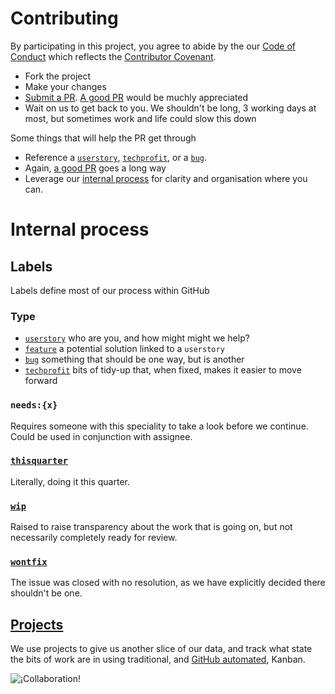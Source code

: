 # Contributing

By participating in this project, you agree to abide by the our
[Code of Conduct](https://www.contributor-covenant.org/) which reflects the
[Contributor Covenant](https://www.contributor-covenant.org/).

* Fork the project
* Make your changes
* [Submit a PR](https://github.com/wellcometrust/wellcomecollection.org/compare/).
  [A good PR](https://github.com/blog/1943-how-to-write-the-perfect-pull-request)
  would be muchly appreciated
* Wait on us to get back to you. We shouldn't be long, 3 working days at most, 
  but sometimes work and life could slow this down

Some things that will help the PR get through
* Reference a
  [`userstory`](https://github.com/wellcometrust/wellcomecollection.org/issues?utf8=%E2%9C%93&q=is%3Aissue+is%3Aopen+label%3Auserstory),
  [`techprofit`](https://github.com/wellcometrust/wellcomecollection.org/issues?utf8=%E2%9C%93&q=is%3Aissue+is%3Aopen+label%3Atechprofit),
  or a [`bug`](https://github.com/wellcometrust/wellcomecollection.org/issues?utf8=%E2%9C%93&q=is%3Aissue+is%3Aopen+label%3Abug).
* Again, [a good PR](https://github.com/blog/1943-how-to-write-the-perfect-pull-request)
  goes a long way
* Leverage our [internal process](#internal-process) for clarity and organisation where you can. 
  

# Internal process

## Labels
Labels define most of our process within GitHub

### Type
* [`userstory`](https://github.com/wellcometrust/wellcomecollection.org/issues?utf8=%E2%9C%93&q=is%3Aissue+is%3Aopen+label%3Auserstory)
  who are you, and how might might we help?
* [`feature`](https://github.com/wellcometrust/wellcomecollection.org/issues?utf8=%E2%9C%93&q=is%3Aissue+is%3Aopen+label%3Auserstory)
  a potential solution linked to a `userstory`
* [`bug`](https://github.com/wellcometrust/wellcomecollection.org/issues?utf8=%E2%9C%93&q=is%3Aissue+is%3Aopen+label%3Abug) 
  something that should be one way, but is another
* [`techprofit`](https://github.com/wellcometrust/wellcomecollection.org/issues?utf8=%E2%9C%93&q=is%3Aissue+is%3Aopen+label%3Atechprofit)
  bits of tidy-up that, when fixed, makes it easier to move forward

### `needs:{x}`
Requires someone with this speciality to take a look before we continue.
Could be used in conjunction with assignee.

### [`thisquarter`](https://github.com/wellcometrust/wellcomecollection.org/issues?q=is%3Aopen+label%3Aneeds%3A+label%3Athisquarter)
Literally, doing it this quarter.

### [`wip`](https://github.com/wellcometrust/wellcomecollection.org/issues?q=is%3Aopen+label%3Aneeds%3A+label%3Awip)
Raised to raise transparency about the work that is going on, but not
necessarily completely ready for review.

### [`wontfix`](https://github.com/wellcometrust/wellcomecollection.org/issues?q=is%3Aclosed+label%3Aneeds%3A+label%3Awontfix)
The issue was closed with no resolution, as we have explicitly decided there 
shouldn't be one. 


## [Projects](https://github.com/wellcometrust/wellcomecollection.org/projects)
We use projects to give us another slice of our data, and track what state the 
bits of work are in using traditional, and
[GitHub automated](https://help.github.com/articles/about-automation-for-project-boards/),
Kanban. 

![¡Collaboration!](https://iiif.wellcomecollection.org/image/V0038795.jpg/full/760,/0/default.jpg)
